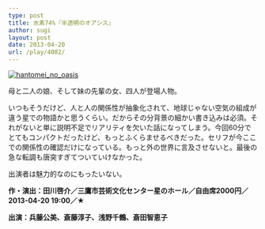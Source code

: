 ```yaml
---
type: post
title: 水素74%『半透明のオアシス』
author: sugi
layout: post
date: 2013-04-20
url: /play/4082/
---
```

<a href="http://i2.wp.com/asharpminor.com/wp-content/uploads/2013/04/hantomei_no_oasis.jpg" onclick="_gaq.push(['_trackEvent', 'outbound-article', 'http://i2.wp.com/asharpminor.com/wp-content/uploads/2013/04/hantomei_no_oasis.jpg?resize=170%2C240', '']);" ><img src="http://i2.wp.com/asharpminor.com/wp-content/uploads/2013/04/hantomei_no_oasis.jpg?resize=170%2C240" alt="hantomei_no_oasis" class="alignleft wp-image-4083" data-recalc-dims="1" /></a>

母と二人の娘、そして妹の先輩の女、四人が登場人物。

いつもそうだけど、人と人の関係性が抽象化されて、地球じゃない空気の組成が違う星での物語かと思うくらい。だからその分背景の細かい書き込みは必須。それがないと単に説明不足でリアリティを欠いた話になってしまう。今回60分でとてもコンパクトだったけど、もっとふくらませるべきだった。セリフが今ここでの関係性の確認だけになっている。もっと外の世界に言及させないと。最後の急な転調も唐突すぎてついていけなかった。

出演者は魅力的なのにもったいない。

**作・演出：田川啓介／三鷹市芸術文化センター星のホール／自由席2000円／2013-04-20 19:00／★**

**出演：兵藤公美、斎藤淳子、浅野千鶴、斎田智恵子**
